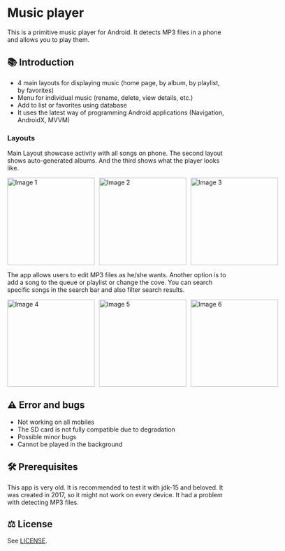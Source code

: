 # Music player

This is a primitive music player for Android. It detects MP3 files in a phone and allows you to play them.

## 📚 Introduction
* 4 main layouts for displaying music (home page, by album, by playlist, by favorites)
* Menu for individual music (rename, delete, view details, etc.)
* Add to list or favorites using database
* It uses the latest way of programming Android applications (Navigation, AndroidX, MVVM)

### Layouts

Main Layout showcase activity with all songs on phone. The second layout shows auto-generated albums. And the third shows what the player looks like.
<div style="display: flex;">
    <img src="https://github.com/Biliator/Rocnikovy-projekt/raw/main/img1.jpg" alt="Image 1" style="width: 200px; margin-right: 10px;">
    <img src="https://github.com/Biliator/Rocnikovy-projekt/raw/main/img2.jpg" alt="Image 2" style="width: 200px; margin-right: 10px;">
    <img src="https://github.com/Biliator/Rocnikovy-projekt/raw/main/img3.jpg" alt="Image 3" style="width: 200px;">
</div>

The app allows users to edit MP3 files as he/she wants. Another option is to add a song to the queue or playlist or change the cove. You can search specific songs in the search bar and also filter search results.

<div style="display: flex;">
    <img src="https://github.com/Biliator/Rocnikovy-projekt/raw/main/img4.jpg" alt="Image 4" style="width: 200px; margin-right: 10px;">
    <img src="https://github.com/Biliator/Rocnikovy-projekt/raw/main/img5.jpg" alt="Image 5" style="width: 200px; margin-right: 10px;">
    <img src="https://github.com/Biliator/Rocnikovy-projekt/raw/main/img6.jpg" alt="Image 6" style="width: 200px;">
</div>

## ⚠️ Error and bugs
* Not working on all mobiles
* The SD card is not fully compatible due to degradation
* Possible minor bugs
* Cannot be played in the background

## 🛠️ Prerequisites

This app is very old. It is recommended to test it with jdk-15 and beloved. It was created in 2017, so it might not work on every device. It had a problem with detecting MP3 files.

## ⚖️ License

See [LICENSE](LICENSE).
